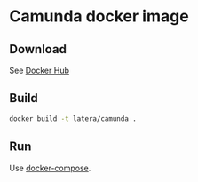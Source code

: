# Camunda docker image

## Download
See [Docker Hub](https://hub.docker.com/r/latera/camunda)

## Build
```bash
docker build -t latera/camunda .
```

## Run
Use [docker-compose](https://github.com/latera/homs/blob/master/docker-compose.yml).